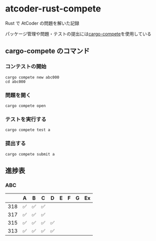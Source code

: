 # atcoder-rust-compete

Rust で AtCoder の問題を解いた記録

パッケージ管理や問題・テストの提出には[cargo-compete](https://github.com/qryxip/cargo-competehttps://github.com/qryxip/cargo-compete)を使用している

## cargo-compete のコマンド

### コンテストの開始

```
cargo compete new abc000
cd abc000
```

### 問題を開く

```
cargo compete open
```

### テストを実行する

```
cargo compete test a
```

### 提出する

```
cargo compete submit a
```

## 進捗表

### ABC

|     | A   | B   | C   | D   | E   | F   | G   | Ex  |
| --- | --- | --- | --- | --- | --- | --- | --- | --- |
| 318 | ✅  | ✅  | ✅  |     |     |     |     |     |
| 317 | ✅  | ✅  | ✅  |     |     |     |     |     |
| 315 | ✅  | ✅  | ✅  | ✅  |     |     |     |     |
| 313 | ✅  | ✅  | ✅  | ✅  |     |     |     |     |

```

```
